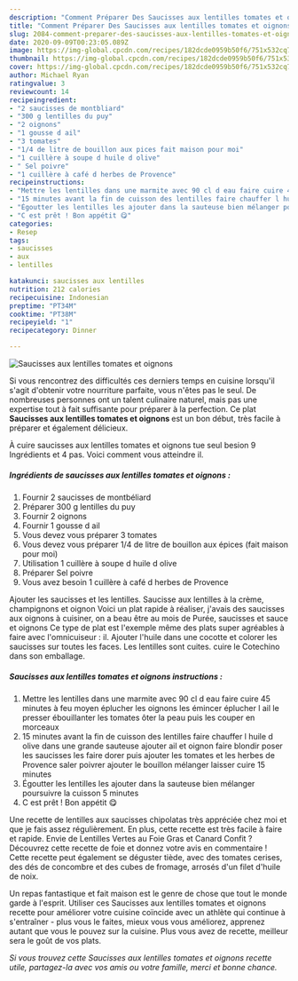 ```yaml
---
description: "Comment Préparer Des Saucisses aux lentilles tomates et oignons"
title: "Comment Préparer Des Saucisses aux lentilles tomates et oignons"
slug: 2084-comment-preparer-des-saucisses-aux-lentilles-tomates-et-oignons
date: 2020-09-09T00:23:05.089Z
image: https://img-global.cpcdn.com/recipes/182dcde0959b50f6/751x532cq70/saucisses-aux-lentilles-tomates-et-oignons-photo-principale-de-la-recette.jpg
thumbnail: https://img-global.cpcdn.com/recipes/182dcde0959b50f6/751x532cq70/saucisses-aux-lentilles-tomates-et-oignons-photo-principale-de-la-recette.jpg
cover: https://img-global.cpcdn.com/recipes/182dcde0959b50f6/751x532cq70/saucisses-aux-lentilles-tomates-et-oignons-photo-principale-de-la-recette.jpg
author: Michael Ryan
ratingvalue: 3
reviewcount: 14
recipeingredient:
- "2 saucisses de montbliard"
- "300 g lentilles du puy"
- "2 oignons"
- "1 gousse d ail"
- "3 tomates"
- "1/4 de litre de bouillon aux pices fait maison pour moi"
- "1 cuillère à soupe d huile d olive"
- " Sel poivre"
- "1 cuillère à café d herbes de Provence"
recipeinstructions:
- "Mettre les lentilles dans une marmite avec 90 cl d eau faire cuire 45 minutes à feu moyen éplucher les oignons les émincer éplucher l ail le presser ébouillanter les tomates ôter la peau puis les couper en morceaux"
- "15 minutes avant la fin de cuisson des lentilles faire chauffer l huile d olive dans une grande sauteuse ajouter ail et oignon faire blondir poser les saucisses les faire dorer puis ajouter les tomates et les herbes de Provence saler poivrer ajouter le bouillon mélanger laisser cuire 15 minutes"
- "Égoutter les lentilles les ajouter dans la sauteuse bien mélanger poursuivre la cuisson 5 minutes"
- "C est prêt ! Bon appétit 😋"
categories:
- Resep
tags:
- saucisses
- aux
- lentilles

katakunci: saucisses aux lentilles 
nutrition: 212 calories
recipecuisine: Indonesian
preptime: "PT34M"
cooktime: "PT38M"
recipeyield: "1"
recipecategory: Dinner

---
```



![Saucisses aux lentilles tomates et oignons](https://img-global.cpcdn.com/recipes/182dcde0959b50f6/751x532cq70/saucisses-aux-lentilles-tomates-et-oignons-photo-principale-de-la-recette.jpg)

Si vous rencontrez des difficultés ces derniers temps en cuisine lorsqu'il s'agit d'obtenir votre nourriture parfaite, vous n'êtes pas le seul. De nombreuses personnes ont un talent culinaire naturel, mais pas une expertise tout à fait suffisante pour préparer à la perfection. Ce plat <strong> Saucisses aux lentilles tomates et oignons </strong> est un bon début, très facile à préparer et également délicieux.

<!--inarticleads1-->

À cuire saucisses aux lentilles tomates et oignons tue seul besion 9 Ingrédients et 4 pas. Voici comment vous atteindre il.

##### Ingrédients de saucisses aux lentilles tomates et oignons :

1. Fournir 2 saucisses de montbéliard
1. Préparer 300 g lentilles du puy
1. Fournir 2 oignons
1. Fournir 1 gousse d ail
1. Vous devez vous préparer 3 tomates
1. Vous devez vous préparer 1/4 de litre de bouillon aux épices (fait maison pour moi)
1. Utilisation 1 cuillère à soupe d huile d olive
1. Préparer  Sel poivre
1. Vous avez besoin 1 cuillère à café d herbes de Provence


Ajouter les saucisses et les lentilles. Saucisse aux lentilles à la crème, champignons et oignon Voici un plat rapide à réaliser, j&#39;avais des saucisses aux oignons à cuisiner, on a beau être au mois de Purée, saucisses et sauce et oignons Ce type de plat est l&#39;exemple même des plats super agréables à faire avec l&#39;omnicuiseur : il. Ajouter l&#39;huile dans une cocotte et colorer les saucisses sur toutes les faces. Les lentilles sont cuites. cuire le Cotechino dans son emballage. 

<!--inarticleads2-->

##### Saucisses aux lentilles tomates et oignons instructions :

1. Mettre les lentilles dans une marmite avec 90 cl d eau faire cuire 45 minutes à feu moyen éplucher les oignons les émincer éplucher l ail le presser ébouillanter les tomates ôter la peau puis les couper en morceaux
1. 15 minutes avant la fin de cuisson des lentilles faire chauffer l huile d olive dans une grande sauteuse ajouter ail et oignon faire blondir poser les saucisses les faire dorer puis ajouter les tomates et les herbes de Provence saler poivrer ajouter le bouillon mélanger laisser cuire 15 minutes
1. Égoutter les lentilles les ajouter dans la sauteuse bien mélanger poursuivre la cuisson 5 minutes
1. C est prêt ! Bon appétit 😋


Une recette de lentilles aux saucisses chipolatas très appréciée chez moi et que je fais assez régulièrement. En plus, cette recette est très facile à faire et rapide. Envie de Lentilles Vertes au Foie Gras et Canard Confit ? Découvrez cette recette de foie et donnez votre avis en commentaire ! Cette recette peut également se déguster tiède, avec des tomates cerises, des dés de concombre et des cubes de fromage, arrosés d&#39;un filet d&#39;huile de noix. 

<!--inarticleads1-->

<p>
Un repas fantastique et fait maison est le genre de chose que tout le monde garde à l'esprit. Utiliser ces Saucisses aux lentilles tomates et oignons recette pour améliorer votre cuisine coïncide avec un athlète qui continue à s'entraîner - plus vous le faites, mieux vous vous améliorez, apprenez autant que vous le pouvez sur la cuisine. Plus vous avez de recette, meilleur sera le goût de vos plats.
</p>

<p>
<i>Si vous trouvez cette Saucisses aux lentilles tomates et oignons recette utile, partagez-la avec vos amis ou votre famille, merci et bonne chance.</i>
</p>
